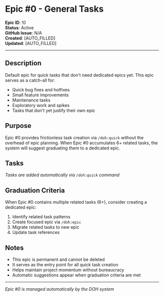 # Epic #0 - General Tasks

**Epic ID**: !0  
**Status**: Active  
**GitHub Issue**: N/A  
**Created**: [AUTO_FILLED]  
**Updated**: [AUTO_FILLED]

---

## Description

Default epic for quick tasks that don't need dedicated epics yet. This epic serves as a catch-all for:

- Quick bug fixes and hotfixes
- Small feature improvements 
- Maintenance tasks
- Exploratory work and spikes
- Tasks that don't yet justify their own epic

## Purpose

Epic #0 provides frictionless task creation via `/doh:quick` without the overhead of epic planning. When Epic #0 accumulates 6+ related tasks, the system will suggest graduating them to a dedicated epic.

## Tasks

*Tasks are added automatically via `/doh:quick` command*

## Graduation Criteria

When Epic #0 contains multiple related tasks (6+), consider creating a dedicated epic:

1. Identify related task patterns
2. Create focused epic via `/doh:epic`
3. Migrate related tasks to new epic
4. Update task references

## Notes

- This epic is permanent and cannot be deleted
- It serves as the entry point for all quick task creation
- Helps maintain project momentum without bureaucracy
- Automatic suggestions appear when graduation criteria are met

---

*Epic #0 is managed automatically by the DOH system*
